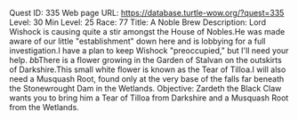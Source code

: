 Quest ID: 335
Web page URL: https://database.turtle-wow.org/?quest=335
Level: 30
Min Level: 25
Race: 77
Title: A Noble Brew
Description: Lord Wishock is causing quite a stir amongst the House of Nobles.He was made aware of our little "establishment" down here and is lobbying for a full investigation.I have a plan to keep Wishock "preoccupied," but I'll need your help. $b$bThere is a flower growing in the Garden of Stalvan on the outskirts of Darkshire.This small white flower is known as the Tear of Tilloa.I will also need a Musquash Root, found only at the very base of the falls far beneath the Stonewrought Dam in the Wetlands.
Objective: Zardeth the Black Claw wants you to bring him a Tear of Tilloa from Darkshire and a Musquash Root from the Wetlands.
